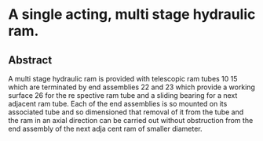 # A single acting, multi stage hydraulic ram.

## Abstract
A multi stage hydraulic ram is provided with telescopic ram tubes 10 15 which are terminated by end assemblies 22 and 23 which provide a working surface 26 for the re spective ram tube and a sliding bearing for a next adjacent ram tube. Each of the end assemblies is so mounted on its associated tube and so dimensioned that removal of it from the tube and the ram in an axial direction can be carried out without obstruction from the end assembly of the next adja cent ram of smaller diameter.